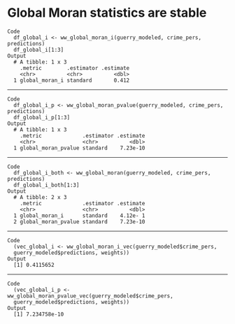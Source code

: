 # Global Moran statistics are stable

    Code
      df_global_i <- ww_global_moran_i(guerry_modeled, crime_pers, predictions)
      df_global_i[1:3]
    Output
      # A tibble: 1 x 3
        .metric        .estimator .estimate
        <chr>          <chr>          <dbl>
      1 global_moran_i standard       0.412

---

    Code
      df_global_i_p <- ww_global_moran_pvalue(guerry_modeled, crime_pers, predictions)
      df_global_i_p[1:3]
    Output
      # A tibble: 1 x 3
        .metric             .estimator .estimate
        <chr>               <chr>          <dbl>
      1 global_moran_pvalue standard    7.23e-10

---

    Code
      df_global_i_both <- ww_global_moran(guerry_modeled, crime_pers, predictions)
      df_global_i_both[1:3]
    Output
      # A tibble: 2 x 3
        .metric             .estimator .estimate
        <chr>               <chr>          <dbl>
      1 global_moran_i      standard    4.12e- 1
      2 global_moran_pvalue standard    7.23e-10

---

    Code
      (vec_global_i <- ww_global_moran_i_vec(guerry_modeled$crime_pers,
      guerry_modeled$predictions, weights))
    Output
      [1] 0.4115652

---

    Code
      (vec_global_i_p <- ww_global_moran_pvalue_vec(guerry_modeled$crime_pers,
      guerry_modeled$predictions, weights))
    Output
      [1] 7.234758e-10

